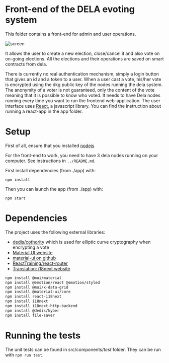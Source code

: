 # Front-end of the DELA evoting system

This folder contains a front-end for admin and user operations.

![screen](screenshot.png)

It allows the user to create a new election, close/cancel it and also vote on on-going elections.
All the elections and their operations are saved on smart contracts from dela.
 
There is currently no real authentication mechanism, simply a login button that
gives an id and a token to a user. When a user cast a vote, his/her vote is
encrypted using the dkg public key of the nodes running the dela system. The
anonymity of a voter is not guaranteed, only the content of the vote meaning
that it is possible to know who voted. It needs to have Dela nodes running every
time you want to run the frontend web-application. The user interface uses
[React](https://reactjs.org/), a javascript library. You can find the
instruction about running a react-app in the app folder.
 
# Setup

First of all, ensure that you installed [nodejs](https://nodejs.org/en/download/)

For the front-end to work, you need to have 3 dela nodes running on your
computer. See instructions in `../README.md`.

First install dependencies (from ./app) with:

```
npm install
```

Then you can launch the app (from ./app) with:

```
npm start
```

# Dependencies

The project uses the following external libraries: 
* [dedis/cothority](https://github.com/dedis/cothority/tree/main/external/js/kyber)
  which is used for elliptic curve cryptography when encrypting a vote
* [Material UI website](https://mui.com)
* [material-ui on github](https://github.com/mui-org/material-ui)
* [ReactTraining/react-router](https://github.com/ReactTraining/react-router)
* [Translation: i18next website](https://react.i18next.com/getting-started)

```bash
npm install @mui/material
npm install @emotion/react @emotion/styled 
npm install @mui/x-data-grid
npm install @material-ui/core
npm install react-i18next
npm install i18next
npm install i18next-http-backend
npm install @dedis/kyber
npm install file-saver
```


# Running the tests

The unit tests can be found in src/components/_test_ folder. They can be run
with `npm run test`.

